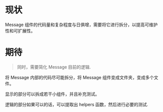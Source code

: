 # 现状

Message 组件的代码量和复杂程度与日俱增，需要将它进行拆分，以提高可维护性和可扩展性。

# 期待

> 同时，需要简化 Message 目前的逻辑.

将 Message 内部的代码尽可能拆分，将 Message 组件变成文件夹，变成多个文件。

显示的部分可以拆成若干小组件，并且补充测试。

逻辑的部分如果可以的话，可以提取出 helpers 函数，然后进行必要的测试.
